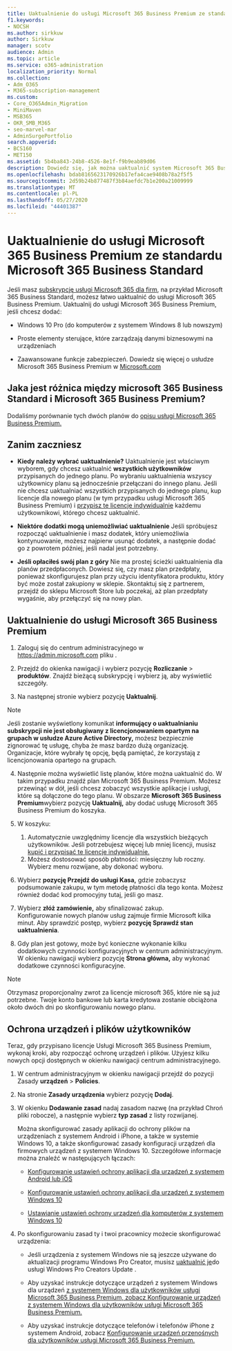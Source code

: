 ```yaml
---
title: Uaktualnienie do usługi Microsoft 365 Business Premium ze standardu Microsoft 365 Business Standard
f1.keywords:
- NOCSH
ms.author: sirkkuw
author: Sirkkuw
manager: scotv
audience: Admin
ms.topic: article
ms.service: o365-administration
localization_priority: Normal
ms.collection:
- Adm_O365
- M365-subscription-management
ms.custom:
- Core_O365Admin_Migration
- MiniMaven
- MSB365
- OKR_SMB_M365
- seo-marvel-mar
- AdminSurgePortfolio
search.appverid:
- BCS160
- MET150
ms.assetid: 5b4ba843-24b8-4526-8e1f-f9b9eab89d06
description: Dowiedz się, jak można uaktualnić system Microsoft 365 Business Premium do usługi Microsoft 365 Business Standard i Microsoft 365 Business Premium.
ms.openlocfilehash: bdab8165623170926b17efa4cae9408b78a2f5f5
ms.sourcegitcommit: 2d59b24b877487f3b84aefdc7b1e200a21009999
ms.translationtype: MT
ms.contentlocale: pl-PL
ms.lasthandoff: 05/27/2020
ms.locfileid: "44401387"
---
```

# <a name="upgrade-to-microsoft-365-business-premium-from-microsoft-365-business-standard"></a>Uaktualnienie do usługi Microsoft 365 Business Premium ze standardu Microsoft 365 Business Standard

Jeśli masz [subskrypcję usługi Microsoft 365 dla firm](https://products.office.com/compare-all-microsoft-office-products-4-column?activetab=tab:primaryr2), na przykład Microsoft 365 Business Standard, możesz łatwo uaktualnić do usługi Microsoft 365 Business Premium. Uaktualnij do usługi Microsoft 365 Business Premium, jeśli chcesz dodać:

- Windows 10 Pro (do komputerów z systemem Windows 8 lub nowszym)

- Proste elementy sterujące, które zarządzają danymi biznesowymi na urządzeniach

- Zaawansowane funkcje zabezpieczeń.
Dowiedz się więcej o usłudze Microsoft 365 Business Premium w [Microsoft.com](https://www.microsoft.com/microsoft-365/business)

## <a name="whats-the-difference-between-microsoft-365-business-standard-and-microsoft-365-business-premium"></a>Jaka jest różnica między microsoft 365 Business Standard i Microsoft 365 Business Premium?

Dodaliśmy porównanie tych dwóch planów do [opisu usługi Microsoft 365 Business Premium.](https://docs.microsoft.com/office365/servicedescriptions/microsoft-365-service-descriptions/microsoft-365-business-service-description) 

## <a name="before-you-get-started"></a>Zanim zaczniesz

- **Kiedy należy wybrać uaktualnienie?** Uaktualnienie jest właściwym wyborem, gdy chcesz uaktualnić **wszystkich użytkowników** przypisanych do jednego planu. Po wybraniu uaktualnienia wszyscy użytkownicy planu są jednocześnie przełączani do innego planu. Jeśli nie chcesz uaktualniać wszystkich przypisanych do jednego planu, kup licencje dla nowego planu (w tym przypadku usługi Microsoft 365 Business Premium) i [przypisz te licencje indywidualnie](../admin/manage/assign-licenses-to-users.md) każdemu użytkownikowi, którego chcesz uaktualnić.

- **Niektóre dodatki mogą uniemożliwiać uaktualnienie** Jeśli spróbujesz rozpocząć uaktualnienie i masz dodatek, który uniemożliwia kontynuowanie, możesz najpierw usunąć dodatek, a następnie dodać go z powrotem później, jeśli nadal jest potrzebny.

- **Jeśli opłaciłeś swój plan z góry** Nie ma prostej ścieżki uaktualnienia dla planów przedpłaconych. Dowiesz się, czy masz plan przedpłaty, ponieważ skonfigurujesz plan przy użyciu identyfikatora produktu, który być może został zakupiony w sklepie. Skontaktuj się z partnerem, przejdź do sklepu Microsoft Store lub poczekaj, aż plan przedpłaty wygaśnie, aby przełączyć się na nowy plan.

## <a name="upgrade-to-microsoft-365-business-premium"></a>Uaktualnienie do usługi Microsoft 365 Business Premium

1. Zaloguj się do centrum administracyjnego w <a href="https://go.microsoft.com/fwlink/p/?linkid=837890" target="_blank">https://admin.microsoft.com</a> pliku .

2. Przejdź do okienka nawigacji i wybierz pozycję **Rozliczanie** \> **produktów**. Znajdź bieżącą subskrypcję i wybierz ją, aby wyświetlić szczegóły.

3. Na następnej stronie wybierz pozycję **Uaktualnij**.

  > [!NOTE]
  > Jeśli zostanie wyświetlony komunikat **informujący o uaktualnianiu subskrypcji nie jest obsługiwany z licencjonowaniem opartym na grupach w usłudze Azure Active Directory,** możesz bezpiecznie zignorować tę usługę, chyba że masz bardzo dużą organizację. Organizacje, które wybrały tę opcję, będą pamiętać, że korzystają z licencjonowania opartego na grupach.

4. Następnie można wyświetlić listę planów, które można uaktualnić do. W takim przypadku znajdź plan Microsoft 365 Business Premium. Możesz przewinąć w dół, jeśli chcesz zobaczyć wszystkie aplikacje i usługi, które są dołączone do tego planu. W obszarze **Microsoft 365 Business Premium**wybierz pozycję **Uaktualnij,** aby dodać usługę Microsoft 365 Business Premium do koszyka.

5. W koszyku:

    1. Automatycznie uwzględnimy licencje dla wszystkich bieżących użytkowników. Jeśli potrzebujesz więcej lub mniej licencji, musisz [kupić i przypisać te licencje indywidualnie.](../admin/manage/assign-licenses-to-users.md)  
    2. Możesz dostosować sposób płatności: miesięczny lub roczny. Wybierz menu rozwijane, aby dokonać wyboru.

6. Wybierz **pozycję Przejdź do usługi Kasa,** gdzie zobaczysz podsumowanie zakupu, w tym metodę płatności dla tego konta. Możesz również dodać kod promocyjny tutaj, jeśli go masz.

7. Wybierz **złóż zamówienie,** aby sfinalizować zakup.\
Konfigurowanie nowych planów usług zajmuje firmie Microsoft kilka minut. Aby sprawdzić postęp, wybierz **pozycję Sprawdź stan uaktualnienia**.

8. Gdy plan jest gotowy, może być konieczne wykonanie kilku dodatkowych czynności konfiguracyjnych w centrum administracyjnym. W okienku nawigacji wybierz pozycję **Strona główna,** aby wykonać dodatkowe czynności konfiguracyjne.

> [!NOTE]
> Otrzymasz proporcjonalny zwrot za licencje microsoft 365, które nie są już potrzebne. Twoje konto bankowe lub karta kredytowa zostanie obciążona około dwóch dni po skonfigurowaniu nowego planu.
  
## <a name="protect-user-devices-and-files"></a>Ochrona urządzeń i plików użytkowników

Teraz, gdy przypisano licencje Usługi Microsoft 365 Business Premium, wykonaj kroki, aby rozpocząć ochronę urządzeń i plików. Użyjesz kilku nowych opcji dostępnych w okienku nawigacji centrum administracyjnego.
  
1. W centrum administracyjnym w okienku nawigacji przejdź do pozycji Zasady **urządzeń** \> **Policies**.

2. Na stronie **Zasady urządzenia** wybierz pozycję **Dodaj**.

3. W okienku **Dodawanie zasad** nadaj zasadom nazwę (na przykład Chroń pliki robocze), a następnie wybierz **typ zasad** z listy rozwijanej.

    Można skonfigurować zasady aplikacji do ochrony plików na urządzeniach z systemem Android i iPhone, a także w systemie Windows 10, a także skonfigurować zasady konfiguracji urządzeń dla firmowych urządzeń z systemem Windows 10. Szczegółowe informacje można znaleźć w następujących łączach:

    - [Konfigurowanie ustawień ochrony aplikacji dla urządzeń z systemem Android lub iOS](app-protection-settings-for-android-and-ios.md)

    - [Konfigurowanie ustawień ochrony aplikacji dla urządzeń z systemem Windows 10](protection-settings-for-windows-10-devices.md)

    - [Ustawianie ustawień ochrony urządzeń dla komputerów z systemem Windows 10](protection-settings-for-windows-10-pcs.md)

4. Po skonfigurowaniu zasad ty i twoi pracownicy możecie skonfigurować urządzenia:

    - Jeśli urządzenia z systemem Windows nie są jeszcze używane do aktualizacji programu Windows Pro Creator, musisz [uaktualnić je](upgrade-to-windows-pro-creators-update.md)do usługi Windows Pro Creators Update .

    - Aby uzyskać instrukcje dotyczące urządzeń z systemem Windows dla urządzeń [z systemem Windows dla użytkowników usługi Microsoft 365 Business Premium, zobacz Konfigurowanie urządzeń z systemem Windows dla użytkowników usługi Microsoft 365 Business Premium.](set-up-windows-devices.md)

    - Aby uzyskać instrukcje dotyczące telefonów i telefonów iPhone z systemem Android, zobacz [Konfigurowanie urządzeń przenośnych dla użytkowników usługi Microsoft 365 Business Premium.](set-up-mobile-devices.md)